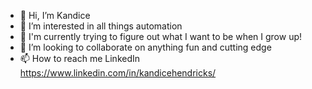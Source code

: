 - 👋 Hi, I’m Kandice
- 👀 I’m interested in all things automation
- 🌱 I'm currently trying to figure out what I want to be when I grow up!
- 💞️ I’m looking to collaborate on anything fun and cutting edge
- 📫 How to reach me LinkedIn https://www.linkedin.com/in/kandicehendricks/

<!---
KandiceLynne/KandiceLynne is a ✨ special ✨ repository because its `README.md` (this file) appears on your GitHub profile.
You can click the Preview link to take a look at your changes.
--->
